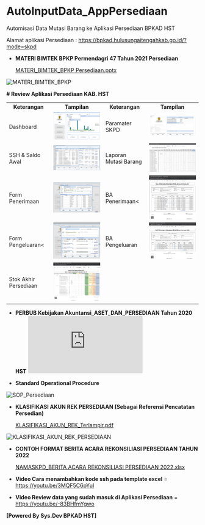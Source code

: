 # AutoInputData_AppPersediaan
Automisasi Data Mutasi Barang ke Aplikasi Persediaan BPKAD HST

Alamat aplikasi Persediaan : https://bpkad.hulusungaitengahkab.go.id/?mode=skpd

- **MATERI BIMTEK BPKP Permendagri 47 Tahun 2021 Persediaan**
  
  [MATERI_BIMTEK_BPKP Persediaan.pptx](https://github.com/UrangBanua/AutoInputData_AppPersediaan/files/10028148/Bimtek.Permendagri.47.Tahun.2021.Persediaan.pptx)
  
![MATERI_BIMTEK_BPKP](https://user-images.githubusercontent.com/58909061/202359573-ffb12556-5579-47e8-a9fb-b88388d817ce.PNG)


**# Review Aplikasi Persediaan KAB. HST**
<table>
  <tr>
    <td align="center"><b>Keterangan</b></td>
     <td align="center"><b>Tampilan</b></td>
     <td align="center"><b>Keterangan</b></td>
     <td align="center"><b>Tampilan</b></td>
  </tr>
  <tr>
    <td valign="center">Dashboard</td>
    <td valign="center"><img src="./.review/sc_09.PNG?raw=true" width="400"/></td>
    <td valign="center">Paramater SKPD</td>
    <td valign="center"><img src="./.review/sc_04.PNG?raw=true" width="400"/></td>
  </tr>
  <tr>
    <td valign="center">SSH & Saldo Awal</td>
    <td valign="center"><img src="./.review/sc_03.PNG?raw=true" width="400"/></td>
    <td valign="center">Laporan Mutasi Barang</td>
    <td valign="center"><img src="./.review/sc_10.PNG?raw=true" width="400"/></td>
  </tr>
  <tr>
    <td valign="center">Form Penerimaan</td>
    <td valign="center"><img src="./.review/sc_05.PNG?raw=true" width="400"/></td>
    <td valign="center">BA Penerimaan<</td>
    <td valign="center"><img src="./.review/sc_06.PNG?raw=true" width="400"/></td>
  </tr>
  <tr>
    <td valign="center">Form Pengeluaran<</td>
    <td valign="center"><img src="./.review/sc_07.PNG?raw=true" width="400"/></td>
    <td valign="center">BA Pengeluaran</td>
    <td valign="center"><img src="./.review/sc_08.PNG?raw=true" width="400"/></td>
  </tr>
  <tr>
    <td valign="center">Stok Akhir Persediaan</td>
    <td valign="center"><img src="./.review/sc_11.PNG?raw=true" width="400"/></td>
    <td valign="center"></td>
    <td valign="center"></td>
  </tr>
 </table>

- **PERBUB Kebijakan Akuntansi_ASET_DAN_PERSEDIAAN Tahun 2020 HST**
![PERBUB Kebijakan Akuntansi_ASET_DAN_PERSEDIAAN Tahun 2020 HST.pdf](https://github.com/UrangBanua/AutoInputData_AppPersediaan/files/10027515/2020_PERBUB64_KebijakanAkuntansiPerubahan_ASET_DAN_PERSEDIAAN.pdf)
 
- **Standard Operational Procedure**

![SOP_Persediaan](https://user-images.githubusercontent.com/58909061/182984533-21e85737-85ce-40a3-8ed9-bd34da4a9f3a.PNG)
 
- **KLASIFIKASI AKUN REK PERSEDIAAN (Sebagai Referensi Pencatatan Persedian)**

  [KLASIFIKASI_AKUN_REK_Terlampir.pdf](https://github.com/UrangBanua/AutoInputData_AppPersediaan/files/10028075/KLASIFIKASI_AKUN_REK_PERSEDIAAN.pdf)

![KLASIFIKASI_AKUN_REK_PERSEDIAAN](https://user-images.githubusercontent.com/58909061/202358100-d2b5e317-5efb-4509-8107-c7751dfa6289.PNG)

- **CONTOH FORMAT BERITA ACARA REKONSILIASI PERSEDIAAN TAHUN 2022**

  [NAMASKPD_BERITA ACARA REKONSILIASI PERSEDIAAN 2022.xlsx](https://github.com/UrangBanua/AutoInputData_AppPersediaan/files/10028799/NAMASKPD_BERITA.ACARA.REKONSILIASI.PERSEDIAAN.2022.xlsx)



- **Video Cara menambahkan kode ssh pada template excel** = https://youtu.be/3MQF5C6pYuI

- **Video Review data yang sudah masuk di Aplikasi Persediaan** = https://youtu.be/-83BHfmYgwo



**[Powered By Sys.Dev BPKAD HST]**
